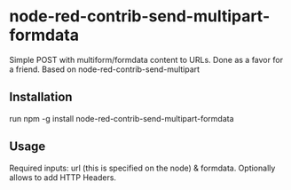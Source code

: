 # node-red-contrib-send-multipart-formdata
Simple POST with multiform/formdata content to URLs. Done as a favor for a friend.
Based on node-red-contrib-send-multipart 

## Installation
run npm -g install node-red-contrib-send-multipart-formdata

## Usage
Required inputs: url (this is specified on the node) & formdata. Optionally allows to add HTTP Headers.